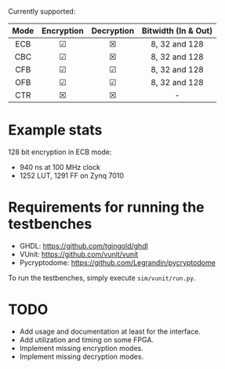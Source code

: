 Currently supported:

| Mode | Encryption | Decryption | Bitwidth (In & Out) |
| :---: | :---: | :---: | :---: |
| ECB | &#x2611; | &#x2612; | 8, 32 and 128 |
| CBC | &#x2611; | &#x2612; | 8, 32 and 128 |
| CFB | &#x2611; | &#x2611; | 8, 32 and 128 |
| OFB | &#x2611; | &#x2611; | 8, 32 and 128 |
| CTR | &#x2612; | &#x2612; | - |

# Example stats

128 bit encryption in ECB mode:
- 940 ns at 100 MHz clock
- 1252 LUT, 1291 FF on Zynq 7010

[//]: # (- 0.392 ns worst negative slack at 250 MHz
           TODO: check if the constraints are set correctly)

# Requirements for running the testbenches

- GHDL: https://github.com/tgingold/ghdl
- VUnit: https://github.com/vunit/vunit
- Pycryptodome: https://github.com/Legrandin/pycryptodome

To run the testbenches, simply execute `sim/vunit/run.py`.

# TODO

- Add usage and documentation at least for the interface.
- Add utilization and timing on some FPGA.
- Implement missing encryption modes.
- Implement missing decryption modes.